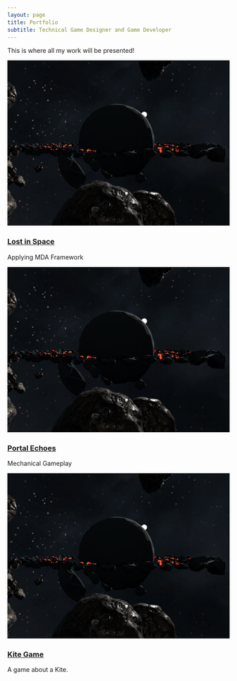 ```yaml
---
layout: page
title: Portfolio
subtitle: Technical Game Designer and Game Developer
---
```


This is where all my work will be presented! 

<div class="row">
  <div class="col-4 col-6-medium col-12-small">
    <article class="box style2">
      <a href="https://sebastiansalas94.github.io/portfolio/2024-10-19-Lost-In-Space" class="image featured"><img src="/assets/img/LostInSpace_Images/LostInSpace_Thumbnail-Image.png" alt=""></a>
      <h3><a href="[2024-10-19-Lost-In-Space](https://sebastiansalas94.github.io/portfolio/2024-10-19-Lost-In-Space)">Lost in Space</a></h3>
      <p>Applying MDA Framework</p>
    </article>
  </div>
    <div class="col-4 col-6-medium col-12-small">
    <article class="box style2">
      <a href="_posts/porfolio/2024-10-19-Lost-In-Space" class="image featured"><img src="/assets/img/LostInSpace_Images/LostInSpace_Thumbnail-Image.png" alt=""></a>
      <h3><a href="_posts/porfolio/2024-10-19-Lost-In-Space">Portal Echoes</a></h3>
      <p>Mechanical Gameplay</p>
    </article>
  </div>
    <div class="col-4 col-6-medium col-12-small">
    <article class="box style2">
      <a href="_posts/porfolio/2024-10-19-Lost-In-Space.md" class="image featured"><img src="/assets/img/LostInSpace_Images/LostInSpace_Thumbnail-Image.png" alt=""></a>
      <h3><a href="_posts/porfolio/2024-10-19-Lost-In-Space.md">Kite Game</a></h3>
      <p>A game about a Kite.</p>
    </article>
  </div>
</div>
